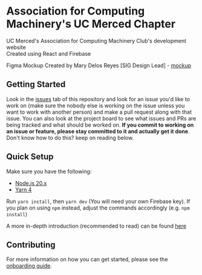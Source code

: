 # Association for Computing Machinery's UC Merced Chapter

UC Merced's Association for Computing Machinery Club's development website  
Created using React and Firebase

Figma Mockup
Created by Mary Delos Reyes [SIG Design Lead] - [mockup](https://www.figma.com/file/R63olIJGYgI6c0Exjelpze/Light-Mode-ACM)

## Getting Started

Look in the [issues](https://github.com/UCMercedACM/Chapter-Website/issues) tab of this repository and look for an issue you'd like to work on
(make sure the nobody else is working on the issue unless you want to work with another person) and make a pull request along with that issue. You can also look at the project board
to see what issues and PRs are being tracked and what should be worked on. **If you commit to working on an issue
or feature, please stay committed to it and actually get it done**.
Don't know how to do this? keep on reading below.

## Quick Setup

Make sure you have the following:

- [Node.js 20.x](https://nodejs.org/en/download/)
- [Yarn 4](https://yarnpkg.com/getting-started/install)

Run `yarn install`, then `yarn dev` (You will need your own Firebase key). If you plan on using `npm`
instead, adjust the commands accordingly (e.g. `npm install`)

A more in-depth introduction (recommended to read) can be found [here](https://ucmacm-website.readthedocs.io/en/latest/onboarding/introduction.html)

## Contributing

For more information on how you can get started, please see the [onboarding guide](https://ucmacm-website.readthedocs.io/en/latest/onboarding/index.html).
